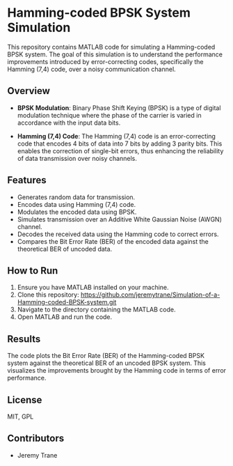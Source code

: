 # Hamming-coded BPSK System Simulation

This repository contains MATLAB code for simulating a Hamming-coded BPSK system. The goal of this simulation is to understand the performance improvements introduced by error-correcting codes, specifically the Hamming (7,4) code, over a noisy communication channel. 

## Overview

- **BPSK Modulation**: Binary Phase Shift Keying (BPSK) is a type of digital modulation technique where the phase of the carrier is varied in accordance with the input data bits.
  
- **Hamming (7,4) Code**: The Hamming (7,4) code is an error-correcting code that encodes 4 bits of data into 7 bits by adding 3 parity bits. This enables the correction of single-bit errors, thus enhancing the reliability of data transmission over noisy channels.

## Features

- Generates random data for transmission.
- Encodes data using Hamming (7,4) code.
- Modulates the encoded data using BPSK.
- Simulates transmission over an Additive White Gaussian Noise (AWGN) channel.
- Decodes the received data using the Hamming code to correct errors.
- Compares the Bit Error Rate (BER) of the encoded data against the theoretical BER of uncoded data.

## How to Run

1. Ensure you have MATLAB installed on your machine.
2. Clone this repository: https://github.com/jeremytrane/Simulation-of-a-Hamming-coded-BPSK-system.git
3. Navigate to the directory containing the MATLAB code.
4. Open MATLAB and run the code.

## Results

The code plots the Bit Error Rate (BER) of the Hamming-coded BPSK system against the theoretical BER of an uncoded BPSK system. This visualizes the improvements brought by the Hamming code in terms of error performance.

## License

MIT, GPL

## Contributors

- Jeremy Trane

